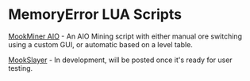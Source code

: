 # MemoryError LUA Scripts

[MookMiner AIO](/Miner/) - An AIO Mining script with either manual ore switching using a custom GUI, or automatic based on a level table.

[MookSlayer]() - In development, will be posted once it's ready for user testing.